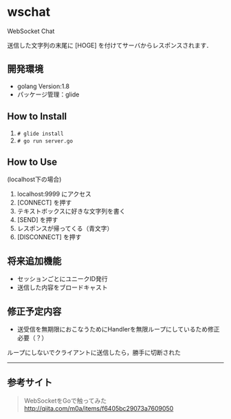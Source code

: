 # wschat
WebSocket Chat

送信した文字列の末尾に [HOGE] を付けてサーバからレスポンスされます．

## 開発環境

* golang Version:1.8
* パッケージ管理：glide

## How to Install

1. `# glide install`
1. `# go run server.go`

## How to Use
(localhost下の場合)

1. localhost:9999 にアクセス
1. [CONNECT] を押す
1. テキストボックスに好きな文字列を書く
1. [SEND] を押す
1. レスポンスが帰ってくる（青文字）
1. [DISCONNECT] を押す

## 将来追加機能

* セッションごとにユニークID発行
* 送信した内容をブロードキャスト

## 修正予定内容

* 送受信を無期限におこなうためにHandlerを無限ループにしているため修正必要（？）

ループにしないでクライアントに送信したら，勝手に切断された

***
## 参考サイト

> WebSocketをGoで触ってみた
> http://qiita.com/m0a/items/f6405bc29073a7609050
